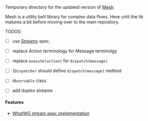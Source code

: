 Temporary directory for the updated version of [Mesh](http://mesh.js.org/).

Mesh is a utility belt library for complex data flows. Here until the lib matures
a bit before moving over to the main repository.


TODOS:

- [ ] use [Streams](https://streams.spec.whatwg.org/) spec.
- [ ] replace Action terminology for Message terminolgy
- [ ] replace `execute(action)` for `dispatch(message)`
- [ ] `IDispatcher` should define `dispatch(message)` method
- [ ] `Observable` class
- [ ] add duplex streams


#### Features

- [WhatWG stream spec implementation](https://streams.spec.whatwg.org/#byob-reader-class)

